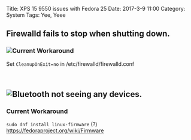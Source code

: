 Title: XPS 15 9550 issues with Fedora 25
Date: 2017-3-9 11:00
Category: System
Tags: Yee, Yeee

## Firewalld fails to stop when shutting down.


### ![Current Workaround](https://bugzilla.redhat.com/show_bug.cgi?id=1397274)

Set `CleanupOnExit=no` in /etc/firewalld/firewalld.conf

<br>

## ![Bluetooth not seeing any devices](http://fedoraproject.org/wiki/Fedora_Tested_Laptops:Dell_XPS_15_9550_FHD).

### Current Workaround

`sudo dnf install linux-firmware` (?)
https://fedoraproject.org/wiki/Firmware
